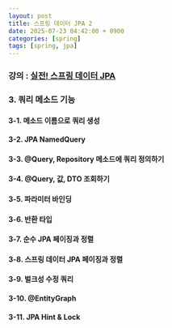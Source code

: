 ```yaml
---
layout: post
title: 스프링 데이터 JPA 2
date: 2025-07-23 04:42:00 + 0900
categories: [spring]
tags: [spring, jpa]
---
```


### 강의 : [실전! 스프링 데이터 JPA](https://www.inflearn.com/course/%EC%8A%A4%ED%94%84%EB%A7%81-%EB%8D%B0%EC%9D%B4%ED%84%B0-JPA-%EC%8B%A4%EC%A0%84)

### 3. 쿼리 메소드 기능

#### 3-1. 메소드 이름으로 쿼리 생성


#### 3-2. JPA NamedQuery


#### 3-3. @Query, Repository 메소드에 쿼리 정의하기


#### 3-4. @Query, 값, DTO 조회하기


#### 3-5. 파라미터 바인딩


#### 3-6. 반환 타입


#### 3-7. 순수 JPA 페이징과 정렬


#### 3-8. 스프링 데이터 JPA 페이징과 정렬


#### 3-9. 벌크성 수정 쿼리


#### 3-10. @EntityGraph


#### 3-11. JPA Hint & Lock